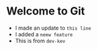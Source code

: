 # Welcome to Git

- I made an update to `this line`
- I added a `neew feature`
- This is from `dev-kev`